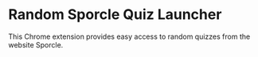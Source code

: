 # Random Sporcle Quiz Launcher
This Chrome extension provides easy access to random quizzes from the website Sporcle.

